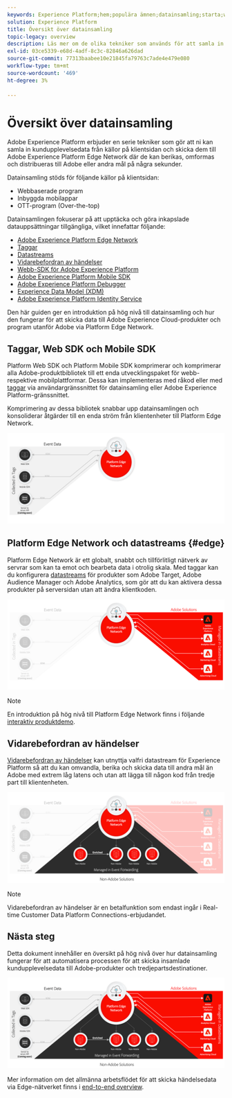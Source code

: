 ```yaml
---
keywords: Experience Platform;hem;populära ämnen;datainsamling;starta;web sdk
solution: Experience Platform
title: Översikt över datainsamling
topic-legacy: overview
description: Läs mer om de olika tekniker som används för att samla in data om kundupplevelser i Adobe Experience Platform.
exl-id: 03ce5339-e68d-4adf-8c3c-82846a626dad
source-git-commit: 77313baabee10e21845fa79763c7ade4e479e080
workflow-type: tm+mt
source-wordcount: '469'
ht-degree: 3%

---
```


# Översikt över datainsamling

Adobe Experience Platform erbjuder en serie tekniker som gör att ni kan samla in kundupplevelsedata från källor på klientsidan och skicka dem till Adobe Experience Platform Edge Network där de kan berikas, omformas och distribueras till Adobe eller andra mål på några sekunder.

Datainsamling stöds för följande källor på klientsidan:

* Webbaserade program
* Inbyggda mobilappar
* OTT-program (Over-the-top)

Datainsamlingen fokuserar på att upptäcka och göra inkapslade datauppsättningar tillgängliga, vilket innefattar följande:

* [Adobe Experience Platform Edge Network](https://experienceleague.adobe.com/docs/web-sdk-learn/tutorials/introduction-to-web-sdk-and-edge-network.html)
* [Taggar](../tags/home.md)
* [Datastreams](../edge/datastreams/overview.md)
* [Vidarebefordran av händelser](../tags/ui/event-forwarding/overview.md)
* [Webb-SDK för Adobe Experience Platform](../edge/home.md)
* [Adobe Experience Platform Mobile SDK](https://aep-sdks.gitbook.io/docs/)
* [Adobe Experience Platform Debugger](https://chrome.google.com/webstore/detail/adobe-experience-platform/bfnnokhpnncpkdmbokanobigaccjkpob?hl=en)
* [Experience Data Model (XDM)](../xdm/home.md)
* [Adobe Experience Platform Identity Service](../identity-service/home.md)

Den här guiden ger en introduktion på hög nivå till datainsamling och hur den fungerar för att skicka data till Adobe Experience Cloud-produkter och program utanför Adobe via Platform Edge Network.

## Taggar, Web SDK och Mobile SDK

Platform Web SDK och Platform Mobile SDK komprimerar och komprimerar alla Adobe-produktbibliotek till ett enda utvecklingspaket för webb- respektive mobilplattformar. Dessa kan implementeras med råkod eller med [taggar](../tags/home.md) via användargränssnittet för datainsamling eller Adobe Experience Platform-gränssnittet.

Komprimering av dessa bibliotek snabbar upp datainsamlingen och konsoliderar åtgärder till en enda ström från klientenheter till Platform Edge Network.

![Taggar, Web SDK, Mobile SDK](./images/home/tags-sdks.png)

## Platform Edge Network och datastreams {#edge}

Platform Edge Network är ett globalt, snabbt och tillförlitligt nätverk av servrar som kan ta emot och bearbeta data i otrolig skala. Med taggar kan du konfigurera [datastreams](../edge/datastreams/overview.md) för produkter som Adobe Target, Adobe Audience Manager och Adobe Analytics, som gör att du kan aktivera dessa produkter på serversidan utan att ändra klientkoden.

![Datastreams and Adobe solutions](./images/home/adobe-solutions.png)

>[!NOTE]
>
>En introduktion på hög nivå till Platform Edge Network finns i följande [interaktiv produktdemo](https://adobe-ideacloud.forgedx.com/adobe-adobe-edge-collection/adobe-experience-edge/public/mx?SUID=hgb1a48ICSCpbM6MzBYHbxnsh9DgjUy1).

## Vidarebefordran av händelser

[Vidarebefordran av händelser](../tags/ui/event-forwarding/overview.md) kan utnyttja valfri datastream för Experience Platform så att du kan omvandla, berika och skicka data till andra mål än Adobe med extrem låg latens och utan att lägga till någon kod från tredje part till klientenheten.

![Vidarebefordran av händelser](./images/home/event-forwarding.png)

>[!NOTE]
>
>Vidarebefordran av händelser är en betalfunktion som endast ingår i Real-time Customer Data Platform Connections-erbjudandet.

## Nästa steg

Detta dokument innehåller en översikt på hög nivå över hur datainsamling fungerar för att automatisera processen för att skicka insamlade kundupplevelsedata till Adobe-produkter och tredjepartsdestinationer.

![Ramverk för datainsamling](./images/home/collection.png)

Mer information om det allmänna arbetsflödet för att skicka händelsedata via Edge-nätverket finns i [end-to-end overview](./e2e.md).
